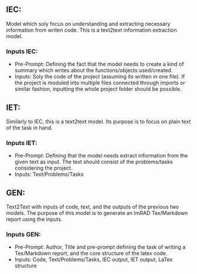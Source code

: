 ## IEC:
Model which soly focus on understanding and extracting necessary information from writen code. This is a text2text information extraction model.
### Inputs IEC:
- Pre-Prompt: Defining the fact that the model needs to create a kind of summary which writes about the functions/objects used/created. 
- Inputs: Soly the code of the project (assuming its written in one file). If the project is moduled into multiple files connected through imports or similar fashion, inputting the whole project folder should be possible. 
  
## IET:
Similarly to IEC, this is a text2text model. Its purpose is to focus on plain text of the task in hand. 
### Inputs IET:
- Pre-Prompt: Defining that the model needs extract information from the given text as input. The text should consist of the problems/tasks considering the project.
- Inputs: Text/Problems/Tasks

## GEN:
Text2Text with inputs of code, text, and the outputs of the previous two models. The purpose of this model is to generate an ImRAD Tex/Markdown report using the inputs. 
### Inputs GEN:
- Pre-Prompt: Author, Title and pre-prompt defining the task of writing a Tex/Markdown report, and the core structure of the latex code.
- Inputs: Code, Text/Problems/Tasks, IEC output, IET output, LaTex structure